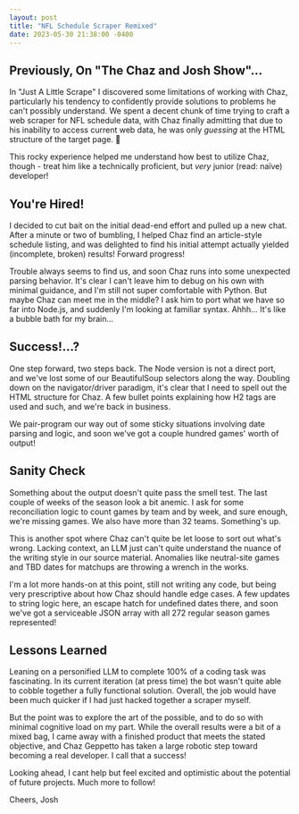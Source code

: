 ```yaml
---
layout: post
title: "NFL Schedule Scraper Remixed"
date: 2023-05-30 21:38:00 -0400
---
```


## Previously, On "The Chaz and Josh Show"...

In "Just A Little Scrape" I discovered some limitations of working with Chaz, particularly his tendency to confidently provide solutions to problems he can't possibly understand. We spent a decent chunk of time trying to craft a web scraper for NFL schedule data, with Chaz finally admitting that due to his inability to access current web data, he was only _guessing_ at the HTML structure of the target page. 🤦

This rocky experience helped me understand how best to utilize Chaz, though - treat him like a technically proficient, but _very_ junior (read: naïve) developer!

## You're Hired!

I decided to cut bait on the initial dead-end effort and pulled up a new chat. After a minute or two of bumbling, I helped Chaz find an article-style schedule listing, and was delighted to find his initial attempt actually yielded (incomplete, broken) results! Forward progress!

Trouble always seems to find us, and soon Chaz runs into some unexpected parsing behavior. It's clear I can't leave him to debug on his own with minimal guidance, and I'm still not super comfortable with Python. But maybe Chaz can meet me in the middle? I ask him to port what we have so far into Node.js, and suddenly I'm looking at familiar syntax. Ahhh... It's like a bubble bath for my brain...

## Success!...?

One step forward, two steps back. The Node version is not a direct port, and we've lost some of our BeautifulSoup selectors along the way. Doubling down on the navigator/driver paradigm, it's clear that I need to spell out the HTML structure for Chaz. A few bullet points explaining how H2 tags are used and such, and we're back in business.

We pair-program our way out of some sticky situations involving date parsing and logic, and soon we've got a couple hundred games' worth of output!

## Sanity Check

Something about the output doesn't quite pass the smell test. The last couple of weeks of the season look a bit anemic. I ask for some reconciliation logic to count games by team and by week, and sure enough, we're missing games. We also have more than 32 teams. Something's up.

This is another spot where Chaz can't quite be let loose to sort out what's wrong. Lacking context, an LLM just can't quite understand the nuance of the writing style in our source material. Anomalies like neutral-site games and TBD dates for matchups are throwing a wrench in the works.

I'm a lot more hands-on at this point, still not writing any code, but being very prescriptive about how Chaz should handle edge cases. A few updates to string logic here, an escape hatch for undefined dates there, and soon we've got a serviceable JSON array with all 272 regular season games represented!

## Lessons Learned

Leaning on a personified LLM to complete 100% of a coding task was fascinating. In its current iteration (at press time) the bot wasn't quite able to cobble together a fully functional solution. Overall, the job would have been much quicker if I had just hacked together a scraper myself.

But the point was to explore the art of the possible, and to do so with minimal cognitive load on my part. While the overall results were a bit of a mixed bag, I came away with a finished product that meets the stated objective, and Chaz Geppetto has taken a large robotic step toward becoming a real developer. I call that a success!

Looking ahead, I cant help but feel excited and optimistic about the potential of future projects. Much more to follow!

Cheers,
Josh

